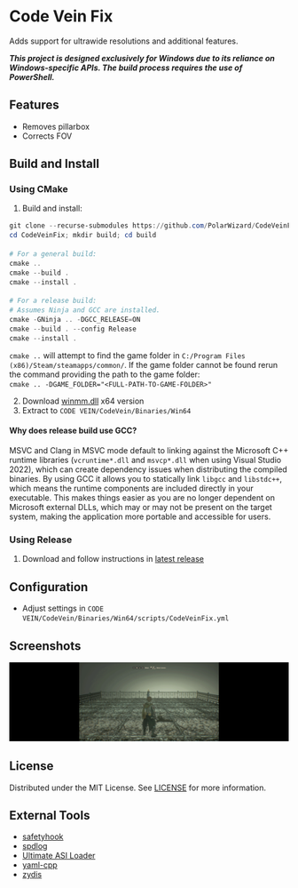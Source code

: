 # Code Vein Fix
Adds support for ultrawide resolutions and additional features.

***This project is designed exclusively for Windows due to its reliance on Windows-specific APIs. The build process requires the use of PowerShell.***

## Features
- Removes pillarbox
- Corrects FOV

## Build and Install
### Using CMake
1. Build and install:
```ps1
git clone --recurse-submodules https://github.com/PolarWizard/CodeVeinFix.git
cd CodeVeinFix; mkdir build; cd build

# For a general build:
cmake ..
cmake --build .
cmake --install .

# For a release build:
# Assumes Ninja and GCC are installed.
cmake -GNinja .. -DGCC_RELEASE=ON
cmake --build . --config Release
cmake --install .
```
`cmake ..` will attempt to find the game folder in `C:/Program Files (x86)/Steam/steamapps/common/`. If the game folder cannot be found rerun the command providing the path to the game folder:<br>`cmake .. -DGAME_FOLDER="<FULL-PATH-TO-GAME-FOLDER>"`

2. Download [winmm.dll](https://github.com/ThirteenAG/Ultimate-ASI-Loader/releases) x64 version
3. Extract to `CODE VEIN/CodeVein/Binaries/Win64`

#### Why does release build use GCC?
MSVC and Clang in MSVC mode default to linking against the Microsoft C++ runtime libraries (`vcruntime*.dll` and `msvcp*.dll` when using Visual Studio 2022), which can create dependency issues when distributing the compiled binaries. By using GCC it allows you to statically link `libgcc` and `libstdc++`, which means the runtime components are included directly in your executable. This makes things easier as you are no longer dependent on Microsoft external DLLs, which may or may not be present on the target system, making the application more portable and accessible for users.

### Using Release
1. Download and follow instructions in [latest release](https://github.com/PolarWizard/CodeVeinFix/releases)

## Configuration
- Adjust settings in `CODE VEIN/CodeVein/Binaries/Win64/scripts/CodeVeinFix.yml`

## Screenshots
![Demo](images/CodeVeinFix_1.gif)

## License
Distributed under the MIT License. See [LICENSE](LICENSE) for more information.

## External Tools
- [safetyhook](https://github.com/cursey/safetyhook)
- [spdlog](https://github.com/gabime/spdlog)
- [Ultimate ASI Loader](https://github.com/ThirteenAG/Ultimate-ASI-Loader)
- [yaml-cpp](https://github.com/jbeder/yaml-cpp)
- [zydis](https://github.com/zyantific/zydis)
